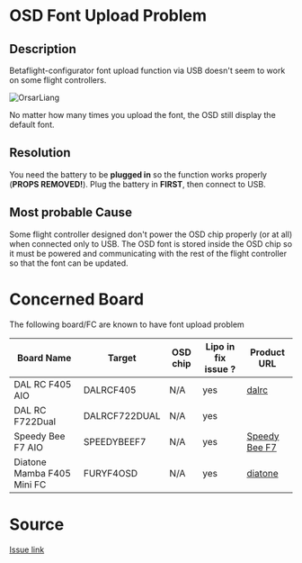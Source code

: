 # OSD Font Upload Problem

## Description

Betaflight-configurator font upload function via USB doesn't seem to work on some flight controllers.

![OrsarLiang](https://oscarliang.com/ctt/uploads/2017/07/betaflight-osd-font-manager.jpg)

No matter how many times you upload the font, the OSD still display the default font.

## Resolution

You need the battery to be **plugged in** so the function works properly (**PROPS REMOVED!**). Plug the battery in **FIRST**, then connect to USB.

## Most probable Cause

Some flight controller designed don't power the OSD chip properly (or at all) when connected only to USB. The OSD font is stored inside the OSD chip so it must be powered and communicating with the rest of the flight controller so that the font can be updated.

# Concerned Board

The following board/FC are known to have font upload problem

| Board Name                 | Target        | OSD chip | Lipo in fix issue ? | Product URL                                                                                                                                       |
| -------------------------- | ------------- | -------- | ------------------- | ------------------------------------------------------------------------------------------------------------------------------------------------- |
| DAL RC F405 AIO            | DALRCF405     | N/A      | yes                 | [dalrc](http://www.dalrc.cn/DALRC/plus/view.php?aid=186)                                                                                          |
| DAL RC F722Dual            | DALRCF722DUAL | N/A      | yes                 |                                                                                                                                                   |
| Speedy Bee F7 AIO          | SPEEDYBEEF7   | N/A      | yes                 | [Speedy Bee F7](https://www.speedybee.com/f7-aio-flight-controller/)                                                                              |
| Diatone Mamba F405 Mini FC | FURYF4OSD     | N/A      | yes                 | [diatone](https://www.diatoneusa.com/store/p574/MAMBA_F405_Mini_Betaflight_Flight_Controller_F25_25A_2_4S_DSHOT600_FPV_Racing_Brushless_ESC.html) |

# Source

[Issue link](https://github.com/betaflight/betaflight-configurator/issues/1301)

